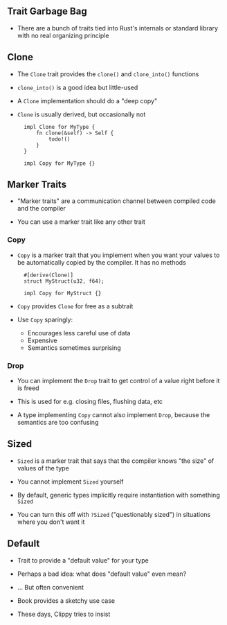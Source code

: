 ## Trait Garbage Bag

* There are a bunch of traits tied into Rust's internals or
  standard library with no real organizing principle
  
## Clone

* The `Clone` trait provides the `clone()` and
  `clone_into()` functions
  
* `clone_into()` is a good idea but little-used

* A `Clone` implementation should do a "deep copy"

* `Clone` is usually derived, but occasionally not

        impl Clone for MyType {
            fn clone(&self) -> Self {
                todo!()
            }
        }

        impl Copy for MyType {}

## Marker Traits

* "Marker traits" are a communication channel between
  compiled code and the compiler

* You can use a marker trait like any other trait

### Copy

* `Copy` is a marker trait that you implement when
  you want your values to be automatically copied
  by the compiler. It has no methods

        #[derive(Clone)]
        struct MyStruct(u32, f64);

        impl Copy for MyStruct {}


* `Copy` provides `Clone` for free as a subtrait

* Use `Copy` sparingly:

  * Encourages less careful use of data
  * Expensive
  * Semantics sometimes surprising

### Drop

* You can implement the `Drop` trait to get control of a
  value right before it is freed

* This is used for e.g. closing files, flushing data, etc

* A type implementing `Copy` cannot also implement `Drop`,
  because the semantics are too confusing

## Sized

* `Sized` is a marker trait that says that the compiler
  knows "the size" of values of the type
  
* You cannot implement `Sized` yourself

* By default, generic types implicitly require instantiation
  with something `Sized`
  
* You can turn this off with `?Sized` ("questionably
  sized") in situations where you don't want it

## Default

* Trait to provide a "default value" for your type

* Perhaps a bad idea: what does "default value" even mean?

* … But often convenient

* Book provides a sketchy use case

* These days, Clippy tries to insist

